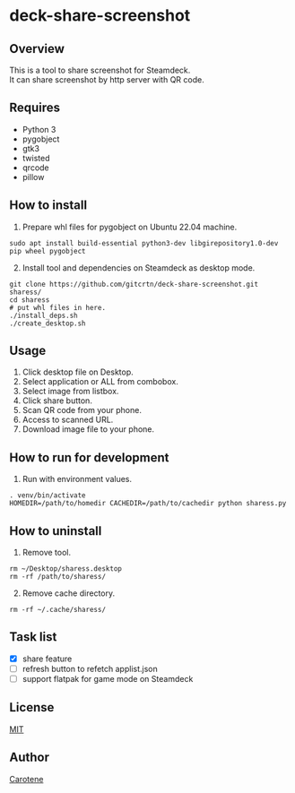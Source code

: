 # deck-share-screenshot

## Overview
This is a tool to share screenshot for Steamdeck.  
It can share screenshot by http server with QR code.

## Requires
* Python 3
* pygobject
* gtk3
* twisted
* qrcode
* pillow

## How to install
1. Prepare whl files for pygobject on Ubuntu 22.04 machine.
```
sudo apt install build-essential python3-dev libgirepository1.0-dev
pip wheel pygobject
```
2. Install tool and dependencies on Steamdeck as desktop mode.
```
git clone https://github.com/gitcrtn/deck-share-screenshot.git sharess/
cd sharess
# put whl files in here.
./install_deps.sh
./create_desktop.sh
```

## Usage
1. Click desktop file on Desktop.
2. Select application or ALL from combobox.
3. Select image from listbox.
4. Click share button.
5. Scan QR code from your phone.
6. Access to scanned URL.
7. Download image file to your phone.

## How to run for development
1. Run with environment values.
```
. venv/bin/activate
HOMEDIR=/path/to/homedir CACHEDIR=/path/to/cachedir python sharess.py
```

## How to uninstall
1. Remove tool.
```
rm ~/Desktop/sharess.desktop
rm -rf /path/to/sharess/
```
2. Remove cache directory.
```
rm -rf ~/.cache/sharess/
```

## Task list
- [x] share feature
- [ ] refresh button to refetch applist.json
- [ ] support flatpak for game mode on Steamdeck

## License
[MIT](https://github.com/gitcrtn/deck-share-screenshot/blob/master/LICENSE)

## Author
[Carotene](https://github.com/gitcrtn)
